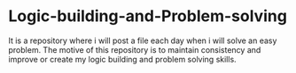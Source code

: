 # Logic-building-and-Problem-solving

It is a repository where i will post a file each day when i will solve an easy problem. The motive of this repository is to maintain consistency and improve or create my logic building and problem solving skills.
